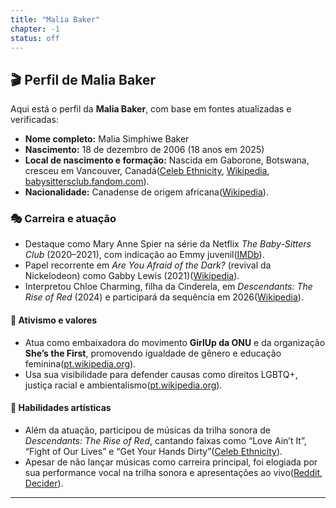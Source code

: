 ```yaml
---
title: "Malia Baker"
chapter: -1
status: off
---
```


## 🎬 Perfil de Malia Baker

Aqui está o perfil da **Malia Baker**, com base em fontes atualizadas e verificadas:

* **Nome completo:** Malia Simphiwe Baker
* **Nascimento:** 18 de dezembro de 2006 (18 anos em 2025)
* **Local de nascimento e formação:** Nascida em Gaborone, Botswana, cresceu em Vancouver, Canadá([Celeb Ethnicity][4], [Wikipedia][5], [babysittersclub.fandom.com][6]).
* **Nacionalidade:** Canadense de origem africana([Wikipedia][5]).

### 🎭 Carreira e atuação

* Destaque como Mary Anne Spier na série da Netflix *The Baby-Sitters Club* (2020–2021), com indicação ao Emmy juvenil([IMDb][7]).
* Papel recorrente em *Are You Afraid of the Dark?* (revival da Nickelodeon) como Gabby Lewis (2021)([Wikipedia][5]).
* Interpretou Chloe Charming, filha da Cinderela, em *Descendants: The Rise of Red* (2024) e participará da sequência em 2026([Wikipedia][5]).

#### 🧠 Ativismo e valores

* Atua como embaixadora do movimento **GirlUp da ONU** e da organização **She’s the First**, promovendo igualdade de gênero e educação feminina([pt.wikipedia.org][8]).
* Usa sua visibilidade para defender causas como direitos LGBTQ+, justiça racial e ambientalismo([pt.wikipedia.org][8]).

#### 🎵 Habilidades artísticas

* Além da atuação, participou de músicas da trilha sonora de *Descendants: The Rise of Red*, cantando faixas como “Love Ain’t It”, “Fight of Our Lives” e “Get Your Hands Dirty”([Celeb Ethnicity][4]).
* Apesar de não lançar músicas como carreira principal, foi elogiada por sua performance vocal na trilha sonora e apresentações ao vivo([Reddit][9], [Decider][10]).

---

[4]: https://celebethnicity.com/malia-baker/?utm_source=chatgpt.com "Malia Baker Ethnicity"
[5]: https://en.wikipedia.org/wiki/Malia_Baker?utm_source=chatgpt.com "Malia Baker"
[6]: https://babysittersclub.fandom.com/wiki/Malia_Baker?utm_source=chatgpt.com "Malia Baker | The Baby-Sitters Club Wiki | Fandom"
[7]: https://www.imdb.com/name/nm10453571/bio/?utm_source=chatgpt.com "Malia Baker - Biography - IMDb"
[8]: https://pt.wikipedia.org/wiki/Malia_Baker?utm_source=chatgpt.com "Malia Baker"
[9]: https://www.reddit.com/r/Descendants/comments/1fgyso7?utm_source=chatgpt.com "Can Malia Baker Sing"
[10]: https://decider.com/2024/07/13/descendants-the-rise-of-red-kylie-cantrall-malia-baker-interview/?utm_source=chatgpt.com "'Descendants: The Rise Of Red' Stars Kylie Cantrall & Malia Baker Have Been Fans Of The Franchise Since \"Rotten To The Core\": \"That Song Is Fire\""

